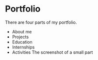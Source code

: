 # Portfolio
There are four parts of my portfolio.
- About me
- Projects
- Education
- Internships
- Activities
The screenshot of a small part
